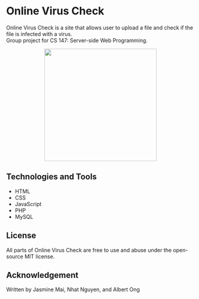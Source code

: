# Online Virus Check
Online Virus Check is a site that allows user to upload a file and check if the file is infected with a virus. <br>
Group project for CS 147: Server-side Web Programming. 

<p align="center">
  <img width="300" src="https://raw.githubusercontent.com/Anferensis/online-virus-check/master/project/resources/favicon.png?token=AM0u9JlB8pRgKQ7ytowEPxJITtkdGokvks5crj7MwA%3D%3D">
</p>

## Technologies and Tools
* HTML
* CSS
* JavaScript
* PHP
* MySQL


## License
All parts of Online Virus Check are free to use and abuse under the open-source MIT license.

## Acknowledgement
Written by Jasmine Mai, Nhat Nguyen, and Albert Ong

